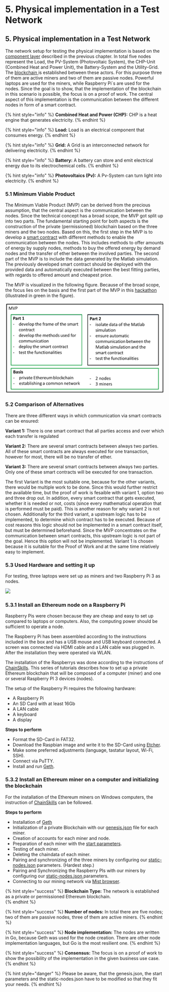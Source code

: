 # 5. Physical implementation in a Test Network

## 5. Physical implementation in a Test Network

The network setup for testing the physical implementation is based on the [component layer](https://hsrt.gitbook.io/dee-scm/~/edit/drafts/-LHSQz-rd4nzauq3xkN0/4.-llustration-of-the-business-model-in-the-sgam#4-3-component-layer) described in the previous chapter. In total five nodes represent the Load, the PV-System \(Photovoltaic System\), the CHP-Unit \(Combined Heat and  Power Unit\), the Battery-System and the Utility-Grid. The [blockchain ](https://hsrt.gitbook.io/dee-scm/~/edit/drafts/-LHSQz-rd4nzauq3xkN0/2.-theoretical-background#2-2-blockchain-technology)is established between these actors. For this purpose three of them are active miners and two of them are passive nodes. Powerful laptops are used for the miners, while Raspberry Pi´s are used for the nodes. Since the goal is to show, that the implementation of the blockchain in this scenario is possible, the focus is on a proof of work. The central aspect of this implementation is the communication between the different nodes in form of a smart contract.

{% hint style="info" %}
**Combined Heat and Power \(CHP\):** CHP is a heat engine that generates electricity.
{% endhint %}

{% hint style="info" %}
**Load:** Load is an electrical component that consumes energy.
{% endhint %}

{% hint style="info" %}
**Grid:** A Grid is an interconnected network for delivering electricity.
{% endhint %}

{% hint style="info" %}
**Battery:** A battery can store and emit electrical energy due to its electrochemical cells.
{% endhint %}

{% hint style="info" %}
**Photovoltaics \(Pv\):** A Pv-System can turn light into electricity.
{% endhint %}

### 5.1 Minimum Viable Product

The Minimum Viable Product \(MVP\) can be derived from the precious assumption, that the central aspect is the communication between the nodes. Since the technical concept has a broad scope, the MVP got split up into two parts. The fundamental starting point for both aspects is the construction of the private \(permissioned\) blockchain based on the three miners and the two nodes. Based on this, the first step in the MVP is to develop a [smart contract](https://hsrt.gitbook.io/dee-scm/~/edit/drafts/-LHSQz-rd4nzauq3xkN0/2.-theoretical-background#2-4-smart-contracts) with different methods to enable the communication between the nodes. This includes methods to offer amounts of energy by supply nodes, methods to buy the offered energy by demand nodes and the transfer of ether between the involved parties. The second part of the MVP is to include the data generated by the Matlab simulation. The previously developed smart contract should be deployed with the provided data and automatically executed between the best fitting parties, with regards to offered amount and cheapest price.

The MVP is visualized in the following figure. Because of the broad scope, the focus lies on the basis and the first part of the MVP in this [hackathon ](https://hsrt.gitbook.io/dee-scm/~/edit/drafts/-LHSQz-rd4nzauq3xkN0/2.-theoretical-background#2-1-hackathon)\(illustrated in green in the figure\). 

![](.gitbook/assets/image%20%2815%29.png)

### 5.2 Comparison of Alternatives

There are three different ways in which communication via smart contracts can be ensured:

 **Variant 1:** There is one smart contract that all parties access and over which each transfer is regulated

**Variant 2:** There are several smart contracts between always two parties. All of these smart contracts are always executed for one transaction, however for most, there will be no transfer of ether.

**Variant 3:** There are several smart contracts between always two parties. Only one of these smart contracts will be executed for one transaction.

The first Variant is the most suitable one, because for the other variants, there would be multiple work to be done. Since this would further restrict the available time, but the proof of work is fesaible with variant 1, option two and three drop out. In addition, every smart contract that gets executed, whether it is needed or not, costs \(since every mathematical operation that is performed must be paid\). This is another reason for why variant 2 is not chosen. Additionally for the third variant, a upstream logic has to be implemented, to determine which contract has to be executed. Because of cost reasons this logic should not be implemented in a smart contract itself, but must be determined beforehand. Since the MVP concentrates on the communication between smart contracts, this upstream logic is not part of the goal. Hence this option will not be implemented. Variant 1 is chosen because it is suitable for the Proof of Work and at the same time relatively easy to implement.

### 5.3 **Used Hardware and setting it up**

For testing, three laptops were set up as miners and two Raspberry Pi 3 as nodes. 

![](.gitbook/assets/network.PNG)

### 5.3.1 Install an Ethereum node on a Raspberry Pi

Raspberry Pis were chosen because they are cheap and easy to set up compared to laptops or computers. Also, the computing power should be sufficient to operate a node.

The Raspberry Pi has been assembled according to the instructions included in the box and has a USB mouse and USB keyboard connected. A screen was connected via HDMI cable and a LAN cable was plugged in. After the installation they were operated via WLAN.

The installation of the Raspberrys was done according to the instructions of [ChainSkills](http://chainskills.com/2017/02/24/create-a-private-ethereum-blockchain-with-iot-devices-16/). This series of tutorials describes how to set up a private Ethereum blockchain that will be composed of a computer \(miner\) and one or several Raspberry PI 3 devices \(nodes\).

The setup of the Raspberry Pi requires the following hardware:

* A Raspberry Pi
* An SD Card with at least 16Gb
* A LAN cable
* A keyboard
* A display

**Steps to perform**

* Format the SD-Card in FAT32.
* Download the Raspbian image and write it to the SD-Card using [Etcher](https://etcher.io/).
* Make some preferred adjustments \(language, tastatur layout, Wi-Fi, SSH\).
* Connect via PuTTY.
* Install and run [Geth](https://geth.ethereum.org/downloads/).

### 5.3.2 Install an Ethereum miner on a computer and initializing the blockchain

For the installation of the Ethereum miners on Windows computers, the instruction of [ChainSkills](http://chainskills.com/2017/03/03/install-a-ethereum-node-on-a-computer-26/) can be followed. 

**Steps to perform**

* Installation of [Geth ](https://geth.ethereum.org/downloads/)
* Initialization of a private Blockchain with our [genesis.json](https://github.com/Ricardo-Cz/DEE_SCM/blob/master/genesis.json) file for each miner.
* Creation of accounts for each miner and node.
* Preparation of each miner with the [start parameters](https://github.com/Ricardo-Cz/DEE_SCM/blob/master/startminer1.bat).
* Testing of each miner.
* Deleting the chaindata of each miner.
* Pairing and synchronizing of the three miners by configuring our [static-nodes.json](https://github.com/Ricardo-Cz/DEE_SCM/blob/master/static-nodes.json) parameters. \(Hardest step.\)
* Pairing and Synchronizing the Raspberry PIs with our miners by configuring our [static-nodes.json ](https://github.com/Ricardo-Cz/DEE_SCM/blob/master/static-nodes.json)parameters.
* Connecting to our mining network via [Mist browser](https://github.com/ethereum/mist).

{% hint style="success" %}
**Blockchain Type:** The network is established as a private or permissioned Ethereum blockchain.        
{% endhint %}

{% hint style="success" %}
 **Number of nodes:** In total there are five nodes; two of them are passive nodes, three of them are active miners.
{% endhint %}

{% hint style="success" %}
**Node implementation:** The nodes are written in Go, because Geth was used for the node creation. There are other node implementation languages, but Go is the most resilient one.
{% endhint %}

{% hint style="success" %}
**Consensus:** The focus is on a proof of work to show the possibility of the implementation in the given business use case.
{% endhint %}



{% hint style="danger" %}
Please be aware, that the genesis.json, the start parameters and the static-nodes.json have to be modified so that they fit your needs.
{% endhint %}

## 

